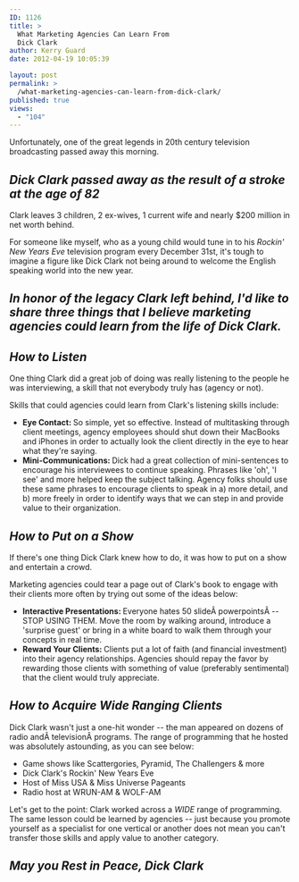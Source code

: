 ```yaml
---
ID: 1126
title: >
  What Marketing Agencies Can Learn From
  Dick Clark
author: Kerry Guard
date: 2012-04-19 10:05:39

layout: post
permalink: >
  /what-marketing-agencies-can-learn-from-dick-clark/
published: true
views:
  - "104"
---
```

Unfortunately, one of the great legends in 20th century television broadcasting passed away this morning.
<h2><em>Dick Clark passed away as the result of a stroke at the age of 82</em></h2>
Clark leaves 3 children, 2 ex-wives, 1 current wife and nearly $200 million in net worth behind.

For someone like myself, who as a young child would tune in to his <em>Rockin' New Years Eve </em>television program every December 31st, it's tough to imagine a figure like Dick Clark not being around to welcome the English speaking world into the new year.
<h2><em>In honor of the legacy Clark left behind, I'd like to share three things that I believe marketing agencies could learn from the life of Dick Clark.</em></h2>
<h2><em>How to Listen</em></h2>
One thing Clark did a great job of doing was really listening to the people he was interviewing, a skill that not everybody truly has (agency or not).

Skills that could agencies could learn from Clark's listening skills include:
<ul>
	<li><strong>Eye Contact: </strong>So simple, yet so effective. Instead of multitasking through client meetings, agency employees should shut down their MacBooks and iPhones in order to actually look the client directly in the eye to hear what they're saying.</li>
	<li><strong>Mini-Communications: </strong>Dick had a great collection of mini-sentences to encourage his interviewees to continue speaking. Phrases like 'oh', 'I see' and more helped keep the subject talking. Agency folks should use these same phrases to encourage clients to speak in a) more detail, and b) more freely in order to identify ways that we can step in and provide value to their organization.</li>
</ul>
<h2><em>How to Put on a Show</em></h2>
If there's one thing Dick Clark knew how to do, it was how to put on a show and entertain a crowd.

Marketing agencies could tear a page out of Clark's book to engage with their clients more often by trying out some of the ideas below:
<ul>
	<li><strong>Interactive Presentations: </strong>Everyone hates 50 slideÂ powerpointsÂ -- STOP USING THEM. Move the room by walking around, introduce a 'surprise guest' or bring in a white board to walk them through your concepts in real time.</li>
	<li><strong>Reward Your Clients: </strong>Clients put a lot of faith (and financial investment) into their agency relationships. Agencies should repay the favor by rewarding those clients with something of value (preferably sentimental) that the client would truly appreciate.</li>
</ul>
<h2><strong><em>How to Acquire Wide Ranging Clients</em></strong></h2>
Dick Clark wasn't just a one-hit wonder -- the man appeared on dozens of radio andÂ televisionÂ programs. The range of programming that he hosted was absolutely astounding, as you can see below:
<ul>
	<li>Game shows like Scattergories, Pyramid, The Challengers &amp; more</li>
	<li>Dick Clark's Rockin' New Years Eve</li>
	<li>Host of Miss USA &amp; Miss Universe Pageants</li>
	<li>Radio host at WRUN-AM &amp; WOLF-AM</li>
</ul>
Let's get to the point: Clark worked across a <em>WIDE </em>range of programming. The same lesson could be learned by agencies -- just because you promote yourself as a specialist for one vertical or another does not mean you can't transfer those skills and apply value to another category.
<h2><strong><em>May you Rest in Peace, Dick Clark</em></strong></h2>